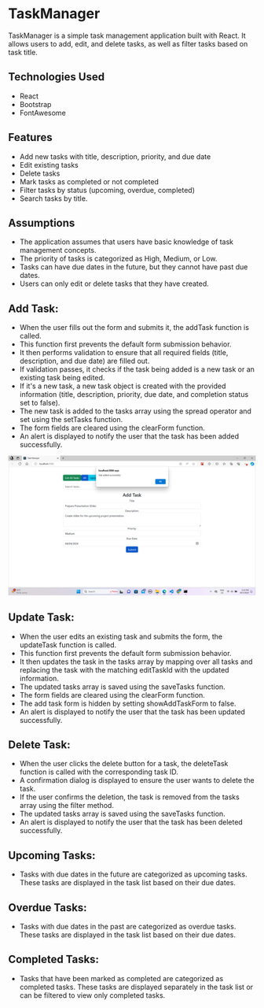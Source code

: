 # TaskManager

TaskManager is a simple task management application built with React. It allows users to add, edit, and delete tasks, as well as filter tasks based on task title.

## Technologies Used

- React
- Bootstrap
- FontAwesome

## Features

- Add new tasks with title, description, priority, and due date
- Edit existing tasks
- Delete tasks
- Mark tasks as completed or not completed
- Filter tasks by status (upcoming, overdue, completed)
- Search tasks by title.

## Assumptions

- The application assumes that users have basic knowledge of task management concepts.
- The priority of tasks is categorized as High, Medium, or Low.
- Tasks can have due dates in the future, but they cannot have past due dates.
- Users can only edit or delete tasks that they have created.

## Add Task:

- When the user fills out the form and submits it, the addTask function is called.
- This function first prevents the default form submission behavior.
- It then performs validation to ensure that all required fields (title, description, and due date) are filled out.
- If validation passes, it checks if the task being added is a new task or an existing task being edited.
- If it's a new task, a new task object is created with the provided information (title, description, priority, due date, and completion status set to false).
- The new task is added to the tasks array using the spread operator and set using the setTasks function.
- The form fields are cleared using the clearForm function.
- An alert is displayed to notify the user that the task has been added successfully.

![Screenshot 1](/public/Images/Addtask.png)


## Update Task:

- When the user edits an existing task and submits the form, the updateTask function is called.
- This function first prevents the default form submission behavior.
- It then updates the task in the tasks array by mapping over all tasks and replacing the task with the matching editTaskId with the updated information.
- The updated tasks array is saved using the saveTasks function.
- The form fields are cleared using the clearForm function.
- The add task form is hidden by setting showAddTaskForm to false.
- An alert is displayed to notify the user that the task has been updated successfully.

## Delete Task:

- When the user clicks the delete button for a task, the deleteTask function is called with the corresponding task ID.
- A confirmation dialog is displayed to ensure the user wants to delete the task.
- If the user confirms the deletion, the task is removed from the tasks array using the filter method.
- The updated tasks array is saved using the saveTasks function.
- An alert is displayed to notify the user that the task has been deleted successfully.

## Upcoming Tasks:

- Tasks with due dates in the future are categorized as upcoming tasks. These tasks are displayed in the task list based on their due dates.

## Overdue Tasks:

- Tasks with due dates in the past are categorized as overdue tasks. These tasks are displayed in the task list based on their due dates.

## Completed Tasks:

- Tasks that have been marked as completed are categorized as completed tasks. These tasks are displayed separately in the task list or can be filtered to view only completed tasks.
